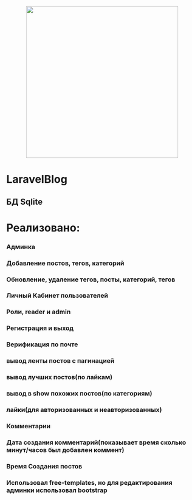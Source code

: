 <p align="center"><a href="https://laravel.com" target="_blank"><img src="https://raw.githubusercontent.com/laravel/art/master/logo-lockup/5%20SVG/2%20CMYK/1%20Full%20Color/laravel-logolockup-cmyk-red.svg" width="400"></a></p>

# LaravelBlog
## БД Sqlite

# Реализовано:
### Админка
### Добавление постов, тегов, категорий
### Обновление, удаление тегов, посты, категорий, тегов
### Личный Кабинет пользователей
### Роли, reader и admin
### Регистрация и выход
### Верификация по почте
### вывод ленты постов с пагинацией
### вывод лучших постов(по лайкам)
### вывод в show похожих постов(по категориям)
### лайки(для авторизованных и неавторизованных)
### Комментарии
### Дата создания комментарий(показывает время сколько минут/часов был добавлен коммент)
### Время Создания постов

### Использовал free-templates, но для редактирования админки использовал bootstrap
